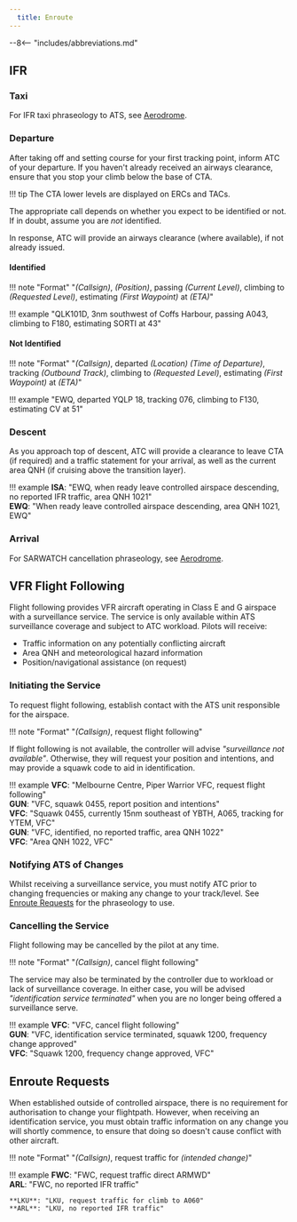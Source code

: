 ```yaml
---
  title: Enroute 
---
```


--8<-- "includes/abbreviations.md"

## IFR
### Taxi
For IFR taxi phraseology to ATS, see [Aerodrome](aerodrome.md#taxi).

### Departure
After taking off and setting course for your first tracking point, inform ATC of your departure. If you haven't already received an airways clearance, ensure that you stop your climb below the base of CTA.

!!! tip
    The CTA lower levels are displayed on ERCs and TACs.

The appropriate call depends on whether you expect to be identified or not. If in doubt, assume you are *not* identified.

In response, ATC will provide an airways clearance (where available), if not already issued.

#### Identified
!!! note "Format"
    "*(Callsign)*, *(Position)*, passing *(Current Level)*, climbing to *(Requested Level)*, estimating *(First Waypoint)* at *(ETA)*"  

!!! example 
    "QLK101D, 3nm southwest of Coffs Harbour, passing A043, climbing to F180, estimating SORTI at 43"

#### Not Identified
!!! note "Format" 
    "*(Callsign)*, departed *(Location)* *(Time of Departure)*, tracking *(Outbound Track)*, climbing to *(Requested Level)*, estimating *(First Waypoint)* at *(ETA)*" 

!!! example 
    "EWQ, departed YQLP 18, tracking 076, climbing to F130, estimating CV at 51"

### Descent 
As you approach top of descent, ATC will provide a clearance to leave CTA (if required) and a traffic statement for your arrival, as well as the current area QNH (if cruising above the transition layer).

!!! example
    **ISA**: "EWQ, when ready leave controlled airspace descending, no reported IFR traffic, area QNH 1021"  
    **EWQ**: "When ready leave controlled airspace descending, area QNH 1021, EWQ"

### Arrival
For SARWATCH cancellation phraseology, see [Aerodrome](aerodrome.md#arrival).

## VFR Flight Following
Flight following provides VFR aircraft operating in Class E and G airspace with a surveillance service. The service is only available within ATS surveillance coverage and subject to ATC workload. Pilots will receive:

- Traffic information on any potentially conflicting aircraft
- Area QNH and meteorological hazard information
- Position/navigational assistance (on request)

### Initiating the Service
To request flight following, establish contact with the ATS unit responsible for the airspace.

!!! note "Format"
    "*(Callsign)*, request flight following"

If flight following is not available, the controller will advise *"surveillance not available"*. Otherwise, they will request your position and intentions, and may provide a squawk code to aid in identification.

!!! example
    **VFC**: "Melbourne Centre, Piper Warrior VFC, request flight following"  
    **GUN**: "VFC, squawk 0455, report position and intentions"  
    **VFC**: "Squawk 0455, currently 15nm southeast of YBTH, A065, tracking for YTEM, VFC"  
    **GUN**: "VFC, identified, no reported traffic, area QNH 1022"  
    **VFC**: "Area QNH 1022, VFC"

### Notifying ATS of Changes
Whilst receiving a surveillance service, you must notify ATC prior to changing frequencies or making any change to your track/level. See [Enroute Requests](#enroute-requests) for the phraseology to use.

### Cancelling the Service
Flight following may be cancelled by the pilot at any time.

!!! note "Format"
    "*(Callsign)*, cancel flight following"

The service may also be terminated by the controller due to workload or lack of surveillance coverage. In either case, you will be advised *"identification service terminated"* when you are no longer being offered a surveillance serve.

!!! example
    **VFC**: "VFC, cancel flight following"  
    **GUN**: "VFC, identification service terminated, squawk 1200, frequency change approved"  
    **VFC**: "Squawk 1200, frequency change approved, VFC"

## Enroute Requests
When established outside of controlled airspace, there is no requirement for authorisation to change your flightpath. However, when receiving an identification service, you must obtain traffic information on any change you will shortly commence, to ensure that doing so doesn't cause conflict with other aircraft.

!!! note "Format"
    "*(Callsign)*, request traffic for *(intended change)*"

!!! example
    **FWC**: "FWC, request traffic direct ARMWD"  
    **ARL**: "FWC, no reported IFR traffic"

    **LKU**: "LKU, request traffic for climb to A060"  
    **ARL**: "LKU, no reported IFR traffic"